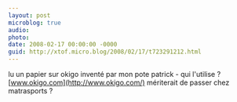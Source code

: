 ```yaml
---
layout: post
microblog: true
audio: 
photo: 
date: 2008-02-17 00:00:00 -0000
guid: http://xtof.micro.blog/2008/02/17/t723291212.html
---
```

lu un papier sur okigo inventé par mon pote patrick  - qui l'utilise ? [www.okigo.com](http://www.okigo.com/) mériterait de passer chez matrasports ?
